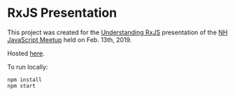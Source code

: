 # RxJS Presentation

This project was created for the [Understanding RxJS](https://www.meetup.com/nh-js-manchester/events/255551368/) presentation of the [NH JavaScript Meetup](https://www.meetup.com/nh-js-manchester/) held on Feb. 13th, 2019.

Hosted [here](https://naughty-williams-b5e6de.netlify.com/).

To run locally:
```
npm install
npm start
```
